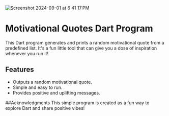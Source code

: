 

![Screenshot 2024-09-01 at 6 41 17 PM](https://github.com/user-attachments/assets/511c8fbd-8200-4a3f-8a26-f219660c9fe9)







# Motivational Quotes Dart Program

This Dart program generates and prints a random motivational quote from a predefined list. It's a fun little tool that can give you a dose of inspiration whenever you run it!

## Features

- Outputs a random motivational quote.
- Simple and easy to run.
- Provides positive and uplifting messages.

##Acknowledgments
This simple program is created as a fun way to explore Dart and share positive vibes!
